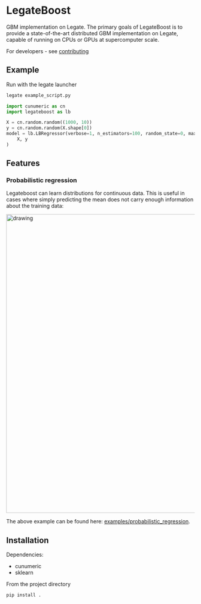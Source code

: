 # LegateBoost

GBM implementation on Legate. The primary goals of LegateBoost is to provide a state-of-the-art distributed GBM implementation on Legate, capable of running on CPUs or GPUs at supercomputer scale.


For developers - see [contributing](contributing.md)

## Example

Run with the legate launcher
```bash
legate example_script.py
```

```python
import cunumeric as cn
import legateboost as lb

X = cn.random.random((1000, 10))
y = cn.random.random(X.shape[0])
model = lb.LBRegressor(verbose=1, n_estimators=100, random_state=0, max_depth=2).fit(
    X, y
)
```

## Features

### Probabilistic regression
Legateboost can learn distributions for continuous data. This is useful in cases where simply predicting the mean does not carry enough information about the training data:

<img src="examples/probabalistic_regression/probabilistic_regression.gif" alt="drawing" width="800"/>

The above example can be found here: [examples/probabilistic_regression](examples/probabalistic_regression/README.md).

## Installation

Dependencies:
- cunumeric
- sklearn

From the project directory
```
pip install .
```
